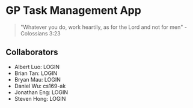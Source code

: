GP Task Management App
========================


>"Whatever you do, work heartily, as for the Lord and not for men" - Colossians 3:23

Collaborators
------------------

+ Albert Luo: LOGIN
+ Brian Tan: LOGIN
+ Bryan Mau: LOGIN
+ Daniel Wu: cs169-ak
+ Jonathan Eng: LOGIN
+ Steven Hong: LOGIN
